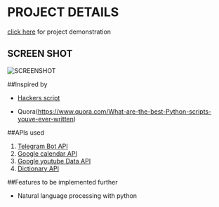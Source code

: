 PROJECT DETAILS
===============

[click here](https://www.youtube.com/watch?v=zTJ1JtZPuAA) for project demonstration

SCREEN SHOT
-----------
![SCREENSHOT](http://s33.postimg.org/596mj45dr/tele_bot_img.png)

##Inspired by
* [Hackers script](https://github.com/NARKOZ/hacker-scripts)
+ Quora(https://www.quora.com/What-are-the-best-Python-scripts-youve-ever-written)


##APIs used
1. [Telegram Bot API](https://core.telegram.org/bots/api)
2. [Google calendar API](https://developers.google.com/google-apps/calendar/)
3. [Google youtube Data API](https://developers.google.com/youtube/v3/)
4. [Dictionary API](http://developer.wordnik.com/docs.html#!/word)

##Features to be implemented further
* Natural language processing with python